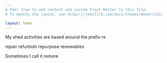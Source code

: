 ```yaml
---
# Feel free to add content and custom Front Matter to this file.
# To modify the layout, see https://jekyllrb.com/docs/themes/#overriding-theme-defaults

layout: home
---
```



My shed activities are based around the prefix re

repair
refurbish
repurpose
renewables

Sometimes I call it remore

